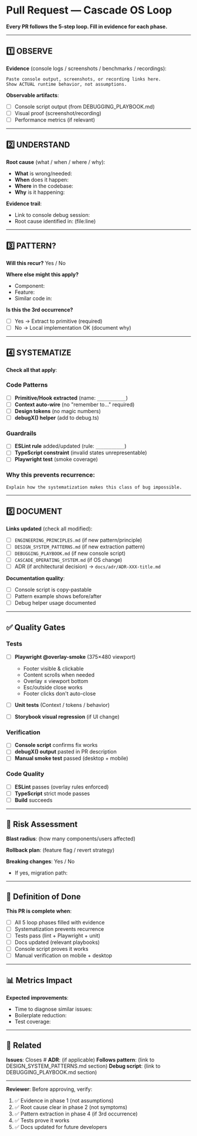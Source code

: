 # Pull Request — Cascade OS Loop

**Every PR follows the 5-step loop. Fill in evidence for each phase.**

---

## 1️⃣ OBSERVE

**Evidence** (console logs / screenshots / benchmarks / recordings):

```
Paste console output, screenshots, or recording links here.
Show ACTUAL runtime behavior, not assumptions.
```

**Observable artifacts**:
- [ ] Console script output (from DEBUGGING_PLAYBOOK.md)
- [ ] Visual proof (screenshot/recording)
- [ ] Performance metrics (if relevant)

---

## 2️⃣ UNDERSTAND

**Root cause** (what / when / where / why):

- **What** is wrong/needed: 
- **When** does it happen: 
- **Where** in the codebase: 
- **Why** is it happening: 

**Evidence trail**:
- Link to console debug session: 
- Root cause identified in: (file:line)

---

## 3️⃣ PATTERN?

**Will this recur?** Yes / No

**Where else might this apply?**
- Component: 
- Feature: 
- Similar code in: 

**Is this the 3rd occurrence?**
- [ ] Yes → Extract to primitive (required)
- [ ] No → Local implementation OK (document why)

---

## 4️⃣ SYSTEMATIZE

**Check all that apply**:

### Code Patterns
- [ ] **Primitive/Hook extracted** (name: `___________`)
- [ ] **Context auto-wire** (no "remember to..." required)
- [ ] **Design tokens** (no magic numbers)
- [ ] **debugX() helper** (add to debug.ts)

### Guardrails
- [ ] **ESLint rule** added/updated (rule: `___________`)
- [ ] **TypeScript constraint** (invalid states unrepresentable)
- [ ] **Playwright test** (smoke coverage)

### Why this prevents recurrence:
```
Explain how the systematization makes this class of bug impossible.
```

---

## 5️⃣ DOCUMENT

**Links updated** (check all modified):

- [ ] `ENGINEERING_PRINCIPLES.md` (if new pattern/principle)
- [ ] `DESIGN_SYSTEM_PATTERNS.md` (if new extraction pattern)
- [ ] `DEBUGGING_PLAYBOOK.md` (if new console script)
- [ ] `CASCADE_OPERATING_SYSTEM.md` (if OS change)
- [ ] ADR (if architectural decision) → `docs/adr/ADR-XXX-title.md`

**Documentation quality**:
- [ ] Console script is copy-pastable
- [ ] Pattern example shows before/after
- [ ] Debug helper usage documented

---

## ✅ Quality Gates

### Tests
- [ ] **Playwright @overlay-smoke** (375×480 viewport)
  - Footer visible & clickable
  - Content scrolls when needed
  - Overlay ≤ viewport bottom
  - Esc/outside close works
  - Footer clicks don't auto-close

- [ ] **Unit tests** (Context / tokens / behavior)
- [ ] **Storybook visual regression** (if UI change)

### Verification
- [ ] **Console script** confirms fix works
- [ ] **debugX() output** pasted in PR description
- [ ] **Manual smoke test** passed (desktop + mobile)

### Code Quality
- [ ] **ESLint** passes (overlay rules enforced)
- [ ] **TypeScript** strict mode passes
- [ ] **Build** succeeds

---

## 🚨 Risk Assessment

**Blast radius**: (how many components/users affected)

**Rollback plan**: (feature flag / revert strategy)

**Breaking changes**: Yes / No
- If yes, migration path: 

---

## 🎯 Definition of Done

**This PR is complete when**:

- [ ] All 5 loop phases filled with evidence
- [ ] Systematization prevents recurrence
- [ ] Tests pass (lint + Playwright + unit)
- [ ] Docs updated (relevant playbooks)
- [ ] Console script proves it works
- [ ] Manual verification on mobile + desktop

---

## 📊 Metrics Impact

**Expected improvements**:
- Time to diagnose similar issues: 
- Boilerplate reduction: 
- Test coverage: 

---

## 🔗 Related

**Issues**: Closes #
**ADR**: (if applicable)
**Follows pattern**: (link to DESIGN_SYSTEM_PATTERNS.md section)
**Debug script**: (link to DEBUGGING_PLAYBOOK.md section)

---

**Reviewer**: Before approving, verify:
1. ✅ Evidence in phase 1 (not assumptions)
2. ✅ Root cause clear in phase 2 (not symptoms)
3. ✅ Pattern extraction in phase 4 (if 3rd occurrence)
4. ✅ Tests prove it works
5. ✅ Docs updated for future developers
